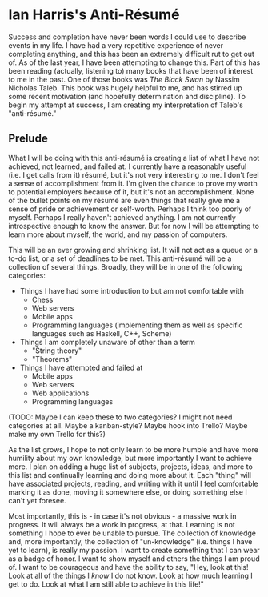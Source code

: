 # Ian Harris's Anti-Résumé

Success and completion have never been words I could use to describe events in my life. I have had a very repetitive experience of never completing anything, and this has been an extremely difficult rut to get out of. As of the last year, I have been attempting to change this. Part of this has been reading (actually, listening to) many books that have been of interest to me in the past. One of those books was *The Black Swan* by Nassim Nicholas Taleb. This book was hugely helpful to me, and has stirred up some recent motivation (and hopefully determination and discipline). To begin my attempt at success, I am creating my interpretation of Taleb's "anti-résumé."

## Prelude

What I will be doing with this anti-résumé is creating a list of what I have not achieved, not learned, and failed at. I currently have a reasonably useful (i.e. I get calls from it) résumé, but it's not very interesting to me. I don't feel a sense of accomplishment from it. I'm given the chance to prove my worth to potential employers because of it, but it's not an accomplishment. None of the bullet points on my résumé are even things that really give me a sense of pride or achievement or self-worth. Perhaps I think too poorly of myself. Perhaps I really haven't achieved anything. I am not currently introspective enough to know the answer. But for now I will be attempting to learn more about myself, the world, and my passion of computers.

This will be an ever growing and shrinking list. It will not act as a queue or a to-do list, or a set of deadlines to be met. This anti-résumé will be a collection of several things. Broadly, they will be in one of the following categories:

* Things I have had some introduction to but am not comfortable with
  * Chess
  * Web servers
  * Mobile apps
  * Programming languages (implementing them as well as specific languages such as Haskell, C++, Scheme)
* Things I am completely unaware of other than a term
  * "String theory"
  * "Theorems"
* Things I have attempted and failed at
  * Mobile apps
  * Web servers
  * Web applications
  * Programming languages

(TODO: Maybe I can keep these to two categories? I might not need categories at all. Maybe a kanban-style? Maybe hook into Trello? Maybe make my own Trello for this?)

As the list grows, I hope to not only learn to be more humble and have more humility about my own knowledge, but more importantly I want to achieve more. I plan on adding a huge list of subjects, projects, ideas, and more to this list and continually learning and doing more about it. Each "thing" will have associated projects, reading, and writing with it until I feel comfortable marking it as done, moving it somewhere else, or doing something else I can't yet foresee.

Most importantly, this is - in case it's not obvious - a massive work in progress. It will always be a work in progress, at that. Learning is not something I hope to ever be unable to pursue. The collection of knowledge and, more importantly, the collection of "un-knowledge" (i.e. things I have yet to learn), is really my passion. I want to create something that I can wear as a badge of honor. I want to show myself and others the things I am proud of. I want to be courageous and have the ability to say, "Hey, look at this! Look at all of the things I *know* I do not know. Look at how much learning I get to do. Look at what I am still able to achieve in this life!"